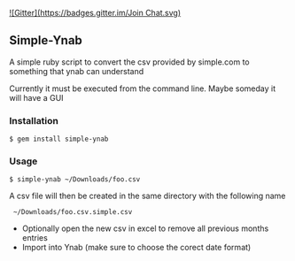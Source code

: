 [![Gitter](https://badges.gitter.im/Join Chat.svg)](https://gitter.im/spuder/simple-ynab?utm_source=badge&utm_medium=badge&utm_campaign=pr-badge&utm_content=badge)

## Simple-Ynab

A simple ruby script to convert the csv provided by simple.com to something that ynab can understand

Currently it must be executed from the command line. Maybe someday it will have a GUI

### Installation

    $ gem install simple-ynab

### Usage

    $ simple-ynab ~/Downloads/foo.csv

A csv file will then be created in the same directory with the following name


     ~/Downloads/foo.csv.simple.csv

- Optionally open the new csv in excel to remove all previous months entries  
- Import into Ynab (make sure to choose the corect date format)

